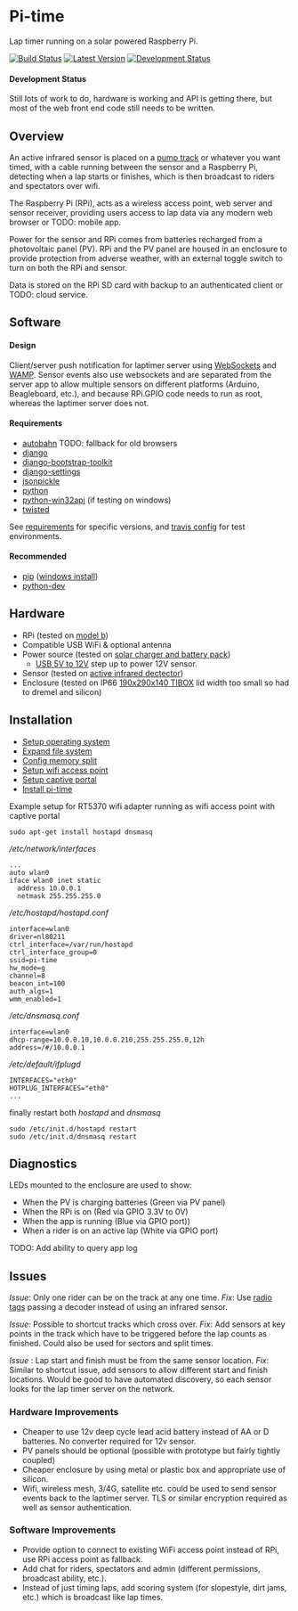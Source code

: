 # Pi-time

Lap timer running on a solar powered Raspberry Pi.

[![Build Status](https://travis-ci.org/si618/pi-time.svg?branch=master)](https://travis-ci.org/si618/pi-time)&nbsp;[![Latest Version](https://pypip.in/version/pi-time/badge.svg)](https://pypi.python.org/pypi/pi-time/)&nbsp;[![Development Status](https://pypip.in/status/pi-time/badge.svg)](https://pypi.python.org/pypi/pi-time/)

#### Development Status

Still lots of work to do, hardware is working and API is getting there, but most of the web front end code still needs to be written.

## Overview

An active infrared sensor is placed on a [pump track](http://adventuresportsjournal.com/biking/pumpin-an-introduction-to-the-world-of-pump-tracks) or whatever you want timed, with a cable running between the sensor and a Raspberry Pi, detecting when a lap starts or finishes, which is then broadcast to riders and spectators over wifi.

The Raspberry Pi (RPi), acts as a wireless access point, web server and sensor receiver, providing users access to lap data via any modern web browser or TODO: mobile app.

Power for the sensor and RPi comes from batteries recharged from a photovoltaic panel (PV). RPi and the PV panel are housed in an enclosure to provide protection from adverse weather, with an external toggle switch to turn on both the RPi and sensor.

Data is stored on the RPi SD card with backup to an authenticated client or TODO: cloud service.

## Software

#### Design

Client/server push notification for laptimer server using [WebSockets](http://tools.ietf.org/html/rfc6455) and [WAMP](http://wamp.ws). Sensor events also use websockets and are separated from the server app to allow multiple sensors on different platforms (Arduino, Beagleboard, etc.), and because RPi.GPIO code needs to run as root, whereas the laptimer server does not.

#### Requirements

* [autobahn](http://autobahn.ws/python) TODO: fallback for old browsers
* [django](https://docs.djangoproject.com/en/1.5/intro/install/)
* [django-bootstrap-toolkit](https://github.com/dyve/django-bootstrap-toolkit/)
* [django-settings](https://github.com/jqb/django-settings/blob/master/README.rst#installation--setup)
* [jsonpickle](https://github.com/jsonpickle/jsonpickle)
* [python](http://python.org/download/)
* [python-win32api](http://sourceforge.net/projects/pywin32/) (if testing on windows)
* [twisted](https://twistedmatrix.com/trac/)

See [requirements](https://github.com/si618/pi-time/blob/master/requirements.txt) for specific versions, and [travis config](https://github.com/si618/pi-time/blob/master/.travis.yml) for test environments.


#### Recommended

* [pip](http://www.pip-installer.org/en/latest/installing.html) ([windows install](http://stackoverflow.com/a/12476379/44540))
* [python-dev](http://packages.debian.org/wheezy/python-dev)


## Hardware

* RPi (tested on [model b](http://au.element14.com/Raspberry_Pi))
* Compatible USB WiFi & optional antenna
* Power source (tested on [solar charger and battery pack](http://cgi.cottonpickers.plus.com/~cottonpickers/forum/viewtopic.php?f=2&t=474&sid=ec0e5edc2965ab799801f71ed28f6c23))
  * [USB 5V to 12V](http://www.ebay.com.au/itm/271176652645?ssPageName=STRK:MEWNX:IT&_trksid=p3984.m1497.l2649) step up to power 12V sensor.
* Sensor (tested on [active infrared dectector](http://www.ebay.com.au/itm/350771078173?ssPageName=STRK:MEWNX:IT&_trksid=p3984.m1497.l2649))
* Enclosure (tested on IP66 [190x290x140 TIBOX](http://www.ebay.com.au/itm/121133523629?ssPageName=STRK:MEWNX:IT&_trksid=p3984.m1497.l2649) lid width too small so had to dremel and silicon)

## Installation

* [Setup operating system](http://www.raspberrypi.org/downloads)
* [Expand file system](http://elinux.org/RPi_raspi-config#expand_rootfs_-_Expand_root_partition_to_fill_SD_card)
* [Config memory split](http://elinux.org/RPi_raspi-config#memory_split_-_Change_memory_split)
* [Setup wifi access point](http://learn.adafruit.com/setting-up-a-raspberry-pi-as-a-wifi-access-point/overview)
* [Setup captive portal](http://sirlagz.net/2013/08/23/how-to-captive-portal-on-the-raspberry-pi/)
* [Install pi-time](https://pypi.python.org/pypi/pi-time)

Example setup for RT5370 wifi adapter running as wifi access point with captive portal

    sudo apt-get install hostapd dnsmasq

  */etc/network/interfaces*

    ...
    auto wlan0
    iface wlan0 inet static
      address 10.0.0.1
      netmask 255.255.255.0

  */etc/hostapd/hostapd.conf*

    interface=wlan0
    driver=nl80211
    ctrl_interface=/var/run/hostapd
    ctrl_interface_group=0
    ssid=pi-time
    hw_mode=g
    channel=8
    beacon_int=100
    auth_algs=1
    wmm_enabled=1

  */etc/dnsmasq.conf*

    interface=wlan0
    dhcp-range=10.0.0.10,10.0.0.210,255.255.255.0,12h
    address=/#/10.0.0.1

  */etc/default/ifplugd*

    INTERFACES="eth0"
    HOTPLUG_INTERFACES="eth0"
    ...

  finally restart both *hostapd* and *dnsmasq*

    sudo /etc/init.d/hostapd restart
    sudo /etc/init.d/dnsmasq restart

## Diagnostics

LEDs mounted to the enclosure are used to show:
* When the PV is charging batteries (Green via PV panel)
* When the RPi is on (Red via GPIO 3.3V to 0V)
* When the app is running (Blue via GPIO port))
* When a rider is on an active lap (White via GPIO port)

TODO: Add ability to query app log

## Issues

_Issue_:  Only one rider can be on the track at any one time.
_Fix_: Use [radio tags](https://en.wikipedia.org/wiki/Transponder_timing) passing a decoder instead of using an infrared sensor.

_Issue_:  Possible to shortcut tracks which cross over.
_Fix_: Add sensors at key points in the track which have to be triggered before the lap counts as finished. Could also be used for sectors and split times.

_Issue_ : Lap start and finish must be from the same sensor location.
_Fix_: Similar to shortcut issue, add sensors to allow different start and finish locations. Would be good to have automated discovery, so each sensor looks for the lap timer server on the network.

### Hardware Improvements

* Cheaper to use 12v deep cycle lead acid battery instead of AA or D batteries. No converter required for 12v sensor.
* PV panels should be optional (possible with prototype but fairly tightly coupled)
* Cheaper enclosure by using metal or plastic box and appropriate use of silicon.
* Wifi, wireless mesh, 3/4G, satellite etc. could be used to send sensor events back to the laptimer server. TLS or similar encryption required as well as sensor authentication.

### Software Improvements

* Provide option to connect to existing WiFi access point instead of RPi, use RPi access point as fallback.
* Add chat for riders, spectators and admin (different permissions, broadcast ability, etc.).
* Instead of just timing laps, add scoring system (for slopestyle, dirt jams, etc.) which is broadcast like lap times.
